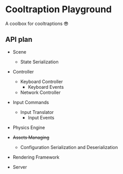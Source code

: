 # Cooltraption Playground
A coolbox for cooltraptions 😎

## API plan
- Scene
  - State Serialization
- Controller
  - Keyboard Controller
    - Keyboard Events
  - Network Controller
- Input Commands
  - Input Translator
    - Input Events
    
- Physics Engine
- ~~Assets Managing~~
  - Configuration Serialization and Deserialization
- Rendering Framework
- Server
